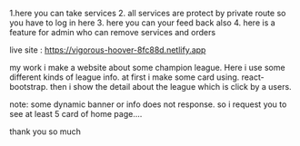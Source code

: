 1.here you can take services
2. all services are protect by private route so you have to log in here
3. here you can your feed back also
4. here is a feature for admin who can remove services and orders



live site : https://vigorous-hoover-8fc88d.netlify.app

my work
i make a website about some champion league. Here i use some different kinds of league info.
at first i make some card using. react-bootstrap. then i show the detail about the league which is 
click by a users.

note: some dynamic banner or info does not response. so i request you to see at least 5 card of home page....

thank you so much
